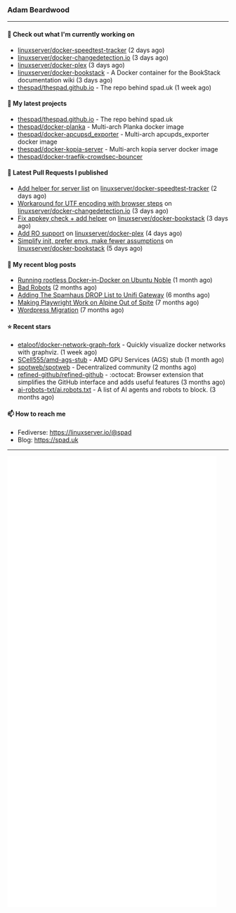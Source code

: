 ### Adam Beardwood
---
#### 👷 Check out what I'm currently working on

- [linuxserver/docker-speedtest-tracker](https://github.com/linuxserver/docker-speedtest-tracker) (2 days ago)
- [linuxserver/docker-changedetection.io](https://github.com/linuxserver/docker-changedetection.io) (3 days ago)
- [linuxserver/docker-plex](https://github.com/linuxserver/docker-plex) (3 days ago)
- [linuxserver/docker-bookstack](https://github.com/linuxserver/docker-bookstack) - A Docker container for the BookStack documentation wiki (3 days ago)
- [thespad/thespad.github.io](https://github.com/thespad/thespad.github.io) - The repo behind spad.uk (1 week ago)

#### 🌱 My latest projects

- [thespad/thespad.github.io](https://github.com/thespad/thespad.github.io) - The repo behind spad.uk
- [thespad/docker-planka](https://github.com/thespad/docker-planka) - Multi-arch Planka docker image
- [thespad/docker-apcupsd_exporter](https://github.com/thespad/docker-apcupsd_exporter) - Multi-arch apcupds_exporter docker image
- [thespad/docker-kopia-server](https://github.com/thespad/docker-kopia-server) - Multi-arch kopia server docker image 
- [thespad/docker-traefik-crowdsec-bouncer](https://github.com/thespad/docker-traefik-crowdsec-bouncer)

#### 🔨 Latest Pull Requests I published

- [Add helper for server list](https://github.com/linuxserver/docker-speedtest-tracker/pull/30) on [linuxserver/docker-speedtest-tracker](https://github.com/linuxserver/docker-speedtest-tracker) (2 days ago)
- [Workaround for UTF encoding with browser steps](https://github.com/linuxserver/docker-changedetection.io/pull/25) on [linuxserver/docker-changedetection.io](https://github.com/linuxserver/docker-changedetection.io) (3 days ago)
- [Fix appkey check &#43; add helper](https://github.com/linuxserver/docker-bookstack/pull/234) on [linuxserver/docker-bookstack](https://github.com/linuxserver/docker-bookstack) (3 days ago)
- [Add RO support](https://github.com/linuxserver/docker-plex/pull/410) on [linuxserver/docker-plex](https://github.com/linuxserver/docker-plex) (4 days ago)
- [Simplify init, prefer envs, make fewer assumptions](https://github.com/linuxserver/docker-bookstack/pull/231) on [linuxserver/docker-bookstack](https://github.com/linuxserver/docker-bookstack) (5 days ago)

#### 📜 My recent blog posts

- [Running rootless Docker-in-Docker on Ubuntu Noble](https://www.spad.uk/posts/rootless-dind-noble/) (1 month ago)
- [Bad Robots](https://www.spad.uk/posts/bad-robots/) (2 months ago)
- [Adding The Spamhaus DROP List to Unifi Gateway](https://www.spad.uk/posts/adding-spamhaus-drop-list-to-unifi-gateway/) (6 months ago)
- [Making Playwright Work on Alpine Out of Spite](https://www.spad.uk/posts/making-playwright-work-on-alpine-out-of-spite/) (7 months ago)
- [Wordpress Migration](https://www.spad.uk/posts/wordpress-migration/) (7 months ago)

#### ⭐ Recent stars

- [etaloof/docker-network-graph-fork](https://github.com/etaloof/docker-network-graph-fork) - Quickly visualize docker networks with graphviz. (1 week ago)
- [SCell555/amd-ags-stub](https://github.com/SCell555/amd-ags-stub) - AMD GPU Services (AGS) stub (1 month ago)
- [spotweb/spotweb](https://github.com/spotweb/spotweb) - Decentralized community (2 months ago)
- [refined-github/refined-github](https://github.com/refined-github/refined-github) - :octocat: Browser extension that simplifies the GitHub interface and adds useful features (3 months ago)
- [ai-robots-txt/ai.robots.txt](https://github.com/ai-robots-txt/ai.robots.txt) - A list of AI agents and robots to block. (3 months ago)

#### 📫 How to reach me
- Fediverse: https://linuxserver.io/@spad
- Blog: https://spad.uk
---
<img src="https://raw.githubusercontent.com/thespad/thespad/main/github-metrics.svg">
